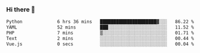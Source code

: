 ### Hi there 👋

<!--START_SECTION:waka-->

```txt
Python             6 hrs 36 mins   █████████████████████▓░░░   86.22 %
YAML               52 mins         ███░░░░░░░░░░░░░░░░░░░░░░   11.52 %
PHP                7 mins          ▒░░░░░░░░░░░░░░░░░░░░░░░░   01.71 %
Text               2 mins          ░░░░░░░░░░░░░░░░░░░░░░░░░   00.44 %
Vue.js             0 secs          ░░░░░░░░░░░░░░░░░░░░░░░░░   00.04 %
```

<!--END_SECTION:waka-->

<!--
**Jonas-VanHaeken/Jonas-VanHaeken** is a ✨ _special_ ✨ repository because its `README.md` (this file) appears on your GitHub profile.

Here are some ideas to get you started:

- 🔭 I’m currently working on ...
- 🌱 I’m currently learning ...
- 👯 I’m looking to collaborate on ...
- 🤔 I’m looking for help with ...
- 💬 Ask me about ...
- 📫 How to reach me: ...
- 😄 Pronouns: ...
- ⚡ Fun fact: ...
-->
